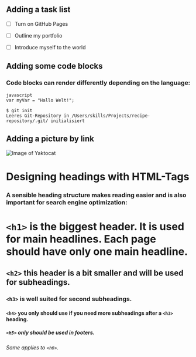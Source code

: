 ## Adding a task list

- [ ] Turn on GitHub Pages
- [ ] Outline my portfolio
- [ ] Introduce myself to the world



## Adding some code blocks
### Code blocks can render differently depending on the language:

```
javascript 
var myVar = "Hallo Welt!";
```

``` 
$ git init 
Leeres Git-Repository in /Users/skills/Projects/recipe-repository/.git/ initialisiert 
```

## Adding a picture by link

![Image of Yaktocat](https://octodex.github.com/images/yaktocat.png)


# Designing headings with HTML-Tags 

### A sensible heading structure makes reading easier and is also important for search engine optimization:

# `<h1>` is the biggest header. It is used for main headlines. Each page should have only one main headline.
## `<h2>` this header is a bit smaller and will be used for subheadings.
### `<h3>` is well suited for second subheadings.
#### `<h4>` you only should use if you need more subheadings after a `<h3>` heading.
##### `<h5>` only should be used in footers.
###### Same applies to `<h6>`. 
